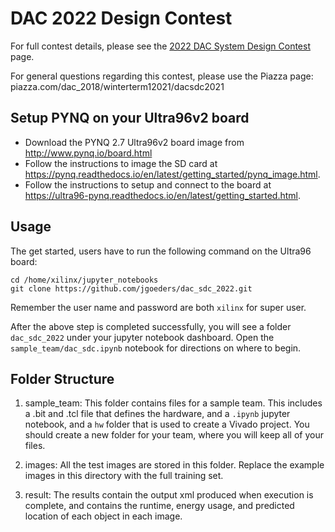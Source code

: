 # DAC 2022 Design Contest

For full contest details, please see the [2022 DAC System Design Contest](https://dac-sdc-2021.groups.et.byu.net/doku.php) page.

For general questions regarding this contest, please use the Piazza page: piazza.com/dac_2018/winterterm12021/dacsdc2021

## Setup PYNQ on your Ultra96v2 board

  * Download the PYNQ 2.7 Ultra96v2 board image from <http://www.pynq.io/board.html>
  * Follow the instructions to image the SD card at <https://pynq.readthedocs.io/en/latest/getting_started/pynq_image.html>.  
  * Follow the instructions to setup and connect to the board at <https://ultra96-pynq.readthedocs.io/en/latest/getting_started.html>.

## Usage
The get started, users have to run the following command on the Ultra96 board:

```shell
cd /home/xilinx/jupyter_notebooks
git clone https://github.com/jgoeders/dac_sdc_2022.git
```
Remember the user name and password are both `xilinx` for super user.

After the above step is completed successfully, you will see a folder `dac_sdc_2022` under your 
jupyter notebook dashboard.  Open the `sample_team/dac_sdc.ipynb` notebook for directions on where to begin.

## Folder Structure

1. sample_team: This folder contains files for a sample team.  This includes a <teamname>.bit and <teamname>.tcl file that defines the hardware, and a `.ipynb` jupyter notebook, and a `hw` folder that is used to create a Vivado project.  You should create a new folder for your team, where you will keep all of your files.

2. images: All the test images are stored in this folder.  Replace the example images in this directory with the full training set.

3. result: The results contain the output xml produced when execution is complete, and contains the runtime, energy usage, and predicted location of each object in each image.


